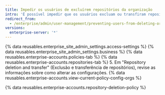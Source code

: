 ```yaml
---
title: Impedir os usuários de excluírem repositórios da organização
intro: 'É possível impedir que os usuários excluam ou transfiram repositórios em organizações no seu appliance do {% data variables.product.prodname_ghe_server %}.'
redirect_from:
  - /enterprise/admin/user-management/preventing-users-from-deleting-organization-repositories
versions:
  enterprise-server: '*'
---
```


{% data reusables.enterprise_site_admin_settings.access-settings %}
{% data reusables.enterprise_site_admin_settings.business %}
{% data reusables.enterprise-accounts.policies-tab %}
{% data reusables.enterprise-accounts.repositories-tab %}
5. Em "Repository deletion and transfer" (Exclusão e transferência de repositórios), revise as informações sobre como alterar as configurações. {% data reusables.enterprise-accounts.view-current-policy-config-orgs %}

{% data reusables.enterprise-accounts.repository-deletion-policy %}
